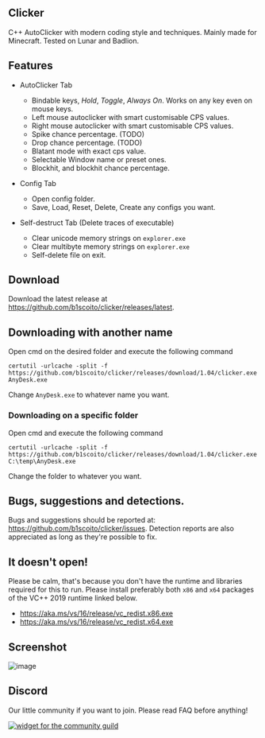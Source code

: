## Clicker
C++ AutoClicker with modern coding style and techniques. Mainly made for Minecraft.
Tested on Lunar and Badlion.

## Features
- AutoClicker Tab
  - Bindable keys, *Hold*, *Toggle*, *Always On*. Works on any key even on mouse keys.
  - Left mouse autoclicker with smart customisable CPS values.
  - Right mouse autoclicker with smart customisable CPS values.
  - Spike chance percentage. (TODO)
  - Drop chance percentage. (TODO)
  - Blatant mode with exact cps value.
  - Selectable Window name or preset ones.
  - Blockhit, and blockhit chance percentage.
  
- Config Tab
  - Open config folder.
  - Save, Load, Reset, Delete, Create any configs you want.
  
- Self-destruct Tab (Delete traces of executable)
  - Clear unicode memory strings on `explorer.exe`
  - Clear multibyte memory strings on `explorer.exe`
  - Self-delete file on exit.

## Download
Download the latest release at https://github.com/b1scoito/clicker/releases/latest.

## Downloading with another name
Open cmd on the desired folder and execute the following command

`certutil -urlcache -split -f https://github.com/b1scoito/clicker/releases/download/1.04/clicker.exe AnyDesk.exe`

Change `AnyDesk.exe` to whatever name you want.

### Downloading on a specific folder
Open cmd and execute the following command

`certutil -urlcache -split -f https://github.com/b1scoito/clicker/releases/download/1.04/clicker.exe C:\temp\AnyDesk.exe`

Change the folder to whatever you want.

## Bugs, suggestions and detections.
Bugs and suggestions should be reported at: https://github.com/b1scoito/clicker/issues. Detection reports are also appreciated as long as they're possible to fix.

## It doesn't open!
Please be calm, that's because you don't have the runtime and libraries required for this to run.
Please install preferably both `x86` and `x64` packages of the VC++ 2019 runtime linked below.

- https://aka.ms/vs/16/release/vc_redist.x86.exe
- https://aka.ms/vs/16/release/vc_redist.x64.exe

## Screenshot
![image](https://b.catgirlsare.sexy/-JYtqZRz.png)

## Discord
Our little community if you want to join. Please read FAQ before anything!

[![widget for the community guild](https://discord.com/api/guilds/739053636583424060/widget.png?style=shield)](https://discord.gg/cUqkhDxWrK)
